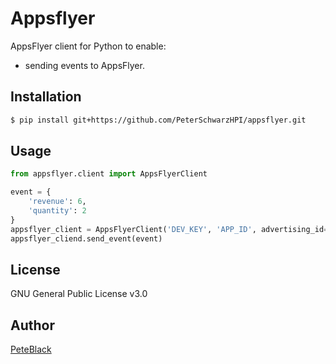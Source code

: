 # Appsflyer

AppsFlyer client for Python to enable:

- sending events to AppsFlyer.

## Installation

```bash
$ pip install git+https://github.com/PeterSchwarzHPI/appsflyer.git
```

## Usage

```python
from appsflyer.client import AppsFlyerClient

event = {
    'revenue': 6,
    'quantity': 2
}
appsflyer_client = AppsFlyerClient('DEV_KEY', 'APP_ID', advertising_id='ADVERTISING_ID')
appsflyer_cliend.send_event(event)

```

## License

GNU General Public License v3.0

## Author

[PeteBlack](https://github.com/PeterSchwarzHPI)

